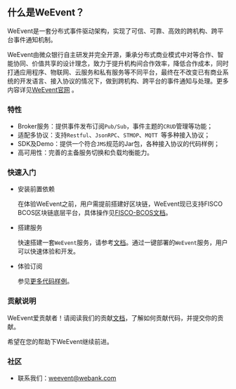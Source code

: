 ## 什么是WeEvent？
WeEvent是一套分布式事件驱动架构，实现了可信、可靠、高效的跨机构、跨平台事件通知机制。

WeEvent由微众银行自主研发并完全开源，秉承分布式商业模式中对等合作、智能协同、价值共享的设计理念，致力于提升机构间合作效率，降低合作成本，同时打通应用程序、物联网、云服务和私有服务等不同平台，最终在不改变已有商业系统的开发语言、接入协议的情况下，做到跨机构、跨平台的事件通知与处理。更多内容详见[WeEvent官网](http://fintech.webank.com/weevent) 。


### 特性
- Broker服务：提供事件发布订阅`Pub/Sub`，事件主题的`CRUD`管理等功能；
- 适配多协议：支持`Restful`、`JsonRPC`、`STMOP`、`MQTT `等多种接入协议；
- SDK及Demo：提供一个符合`JMS`规范的Jar包，各种接入协议的代码样例；
- 高可用性：完善的主备服务切换和负载均衡能力。


### 快速入门
- 安装前置依赖

    在体验WeEvent之前，用户需提前搭建好区块链，WeEvent现已支持FISCO BCOS区块链底层平台，具体操作见[FISCO-BCOS文档](https://fisco-bcos-documentation.readthedocs.io/zh_CN/release-1.3/docs/tools/index.html)。
- 搭建服务

    快速搭建一套`WeEvent`服务，请参考[文档](https://weeventdoc.readthedocs.io/zh_CN/latest/install/quickinstall.html)。通过一键部署的`WeEvent`服务，用户可以快速体验和开发。

- 体验订阅

    参见[更多代码样例](https://github.com/WeBankFinTech/WeEvent/tree/master/src/test/java/com/webank/weevent/sample)。


### 贡献说明
WeEvent爱贡献者！请阅读我们的贡献[文档](https://github.com/WeBankFinTech/WeEvent/blob/master/CONTRIBUTING.md)，了解如何贡献代码，并提交你的贡献。

希望在您的帮助下WeEvent继续前进。


### 社区
- 联系我们：weevent@webank.com
